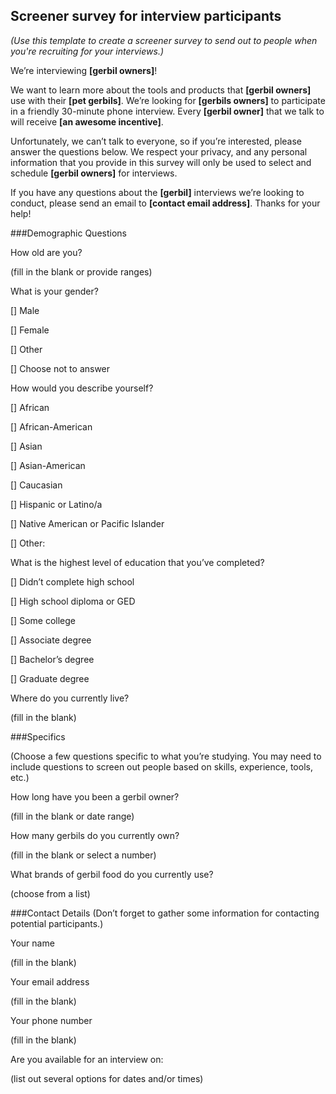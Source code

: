 Screener survey for interview participants
------------------------------------------

*(Use this template to create a screener survey to send out to people when you're recruiting for your interviews.)*

We’re interviewing __[gerbil owners]__!

We want to learn more about the tools and products that __[gerbil owners]__ use with their __[pet gerbils]__.  We’re looking for __[gerbils owners]__ to participate in a friendly 30-minute phone interview.  Every __[gerbil owner]__ that we talk to will receive __[an awesome incentive]__.

Unfortunately, we can’t talk to everyone, so if you’re interested, please answer the questions below.  We respect your privacy, and any personal information that you provide in this survey will only be used to select and schedule __[gerbil owners]__ for interviews.

If you have any questions about the __[gerbil]__ interviews we’re looking to conduct, please send an email to __[contact email address]__. Thanks for your help!

###Demographic Questions


How old are you?

(fill in the blank or provide ranges)

What is your gender?

[] Male

[] Female

[] Other

[] Choose not to answer


How would you describe yourself?

[] African

[] African-American

[] Asian

[] Asian-American

[] Caucasian

[] Hispanic or Latino/a

[] Native American or Pacific Islander

[] Other:


What is the highest level of education that you’ve completed?

[] Didn’t complete high school

[] High school diploma or GED

[] Some college

[] Associate degree

[] Bachelor’s degree

[] Graduate degree


Where do you currently live?

(fill in the blank)

###Specifics

(Choose a few questions specific to what you’re studying.  You may need to include questions to screen out people based on skills, experience, tools, etc.)


How long have you been a gerbil owner?

(fill in the blank or date range)


How many gerbils do you currently own?

(fill in the blank or select a number)


What brands of gerbil food do you currently use?

(choose from a list)

###Contact Details
(Don’t forget to gather some information for contacting potential participants.)


Your name

(fill in the blank)


Your email address

(fill in the blank)


Your phone number

(fill in the blank)


Are you available for an interview on:

(list out several options for dates and/or times)
